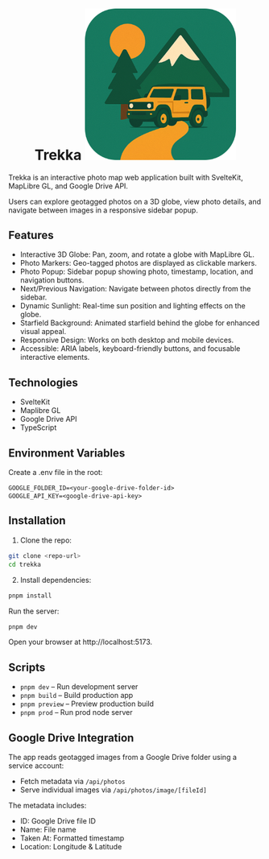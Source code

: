 <h1 align="center">
  Trekka
  <img width="300px" src="https://raw.githubusercontent.com/AlexTrebs/trekka/refs/heads/main/static/trekka-icon.png" />
</h1>

Trekka is an interactive photo map web application built with SvelteKit, MapLibre GL, and Google Drive API. 

Users can explore geotagged photos on a 3D globe, view photo details, and navigate between images in a responsive sidebar popup.

## Features

* Interactive 3D Globe: Pan, zoom, and rotate a globe with MapLibre GL.
* Photo Markers: Geo-tagged photos are displayed as clickable markers.
* Photo Popup: Sidebar popup showing photo, timestamp, location, and navigation buttons.
* Next/Previous Navigation: Navigate between photos directly from the sidebar.
* Dynamic Sunlight: Real-time sun position and lighting effects on the globe.
* Starfield Background: Animated starfield behind the globe for enhanced visual appeal.
* Responsive Design: Works on both desktop and mobile devices.
* Accessible: ARIA labels, keyboard-friendly buttons, and focusable interactive elements.

## Technologies

* SvelteKit
* Maplibre GL
* Google Drive API
* TypeScript

## Environment Variables

Create a .env file in the root:
```.env
GOOGLE_FOLDER_ID=<your-google-drive-folder-id>
GOOGLE_API_KEY=<google-drive-api-key>
```

## Installation

1. Clone the repo:
```bash
git clone <repo-url>
cd trekka
```

2. Install dependencies:
```bash
pnpm install
```

Run the server:
```bash
pnpm dev
```

Open your browser at http://localhost:5173.

## Scripts

* `pnpm dev` – Run development server
* `pnpm build` – Build production app
* `pnpm preview` – Preview production build
* `pnpm prod` – Run prod node server

## Google Drive Integration

The app reads geotagged images from a Google Drive folder using a service account:
* Fetch metadata via `/api/photos`
* Serve individual images via `/api/photos/image/[fileId]`

The metadata includes:
* ID: Google Drive file ID
* Name: File name
* Taken At: Formatted timestamp
* Location: Longitude & Latitude
